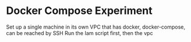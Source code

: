 # Docker Compose Experiment

Set up a single machine in its own VPC that has docker, docker-compose, can be reached by SSH
Run the Iam script first, then the vpc
